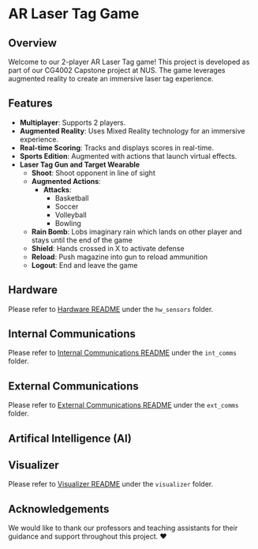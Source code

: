 # AR Laser Tag Game

## Overview
Welcome to our 2-player AR Laser Tag game! This project is developed as part of our CG4002 Capstone project at NUS. The game leverages augmented reality to create an immersive laser tag experience.

## Features
- **Multiplayer**: Supports 2 players.
- **Augmented Reality**: Uses Mixed Reality technology for an immersive experience.
- **Real-time Scoring**: Tracks and displays scores in real-time.
- **Sports Edition**: Augmented with actions that launch virtual effects.
- **Laser Tag Gun and Target Wearable**
    - **Shoot**: Shoot opponent in line of sight
    - **Augmented Actions**:
        - **Attacks**:
            - Basketball
            - Soccer
            - Volleyball
            - Bowling
    - **Rain Bomb**: Lobs imaginary rain which lands on other player and stays until the end of the game
    - **Shield**: Hands crossed in X to activate defense
    - **Reload**: Push magazine into gun to reload ammunition
    - **Logout**: End and leave the game

## Hardware
Please refer to [Hardware README](hw_sensors/README.md) under the `hw_sensors` folder.

## Internal Communications
Please refer to [Internal Communications README](int_comms/readme.md) under the `int_comms` folder.

## External Communications
Please refer to [External Communications README](ext_comms/README.md) under the `ext_comms` folder.

## Artifical Intelligence (AI)

## Visualizer
Please refer to [Visualizer README](visualizer/README.md) under the `visualizer` folder.

## Acknowledgements
We would like to thank our professors and teaching assistants for their guidance and support throughout this project. :heart:
